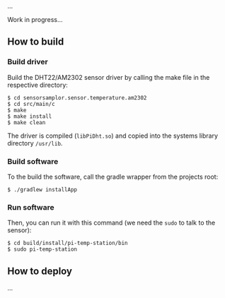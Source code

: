 ...

Work in progress...

## How to build

### Build driver

Build the DHT22/AM2302 sensor driver by calling the make file in the respective directory:

    $ cd sensorsamplor.sensor.temperature.am2302
    $ cd src/main/c
    $ make
    $ make install
    $ make clean

The driver is compiled (```libPiDht.so```) and copied into the systems library directory ```/usr/lib```.

### Build software

To the build the software, call the gradle wrapper from the projects root:

    $ ./gradlew installApp

### Run software

Then, you can run it with this command (we need the ```sudo``` to talk to the sensor):

    $ cd build/install/pi-temp-station/bin
    $ sudo pi-temp-station

## How to deploy

...


